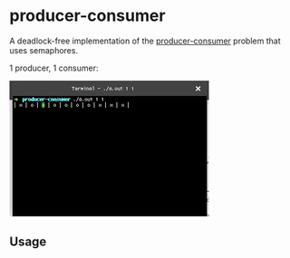 # producer-consumer

A deadlock-free implementation of the [producer-consumer](https://en.wikipedia.org/wiki/Producer-consumer_problem) problem that uses semaphores.

1 producer, 1 consumer:

![alt-text](https://github.com/patjm1992/producer-consumer/raw/master/gifs/1p1c.gif)

Usage
-----

